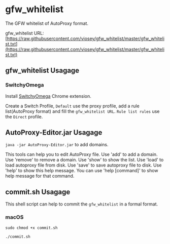 # gfw_whitelist

The GFW whitelist of AutoProxy format.

gfw_whitelist URL: [https://raw.githubusercontent.com/viosey/gfw_whitelist/master/gfw_whitelist.txt](https://raw.githubusercontent.com/viosey/gfw_whitelist/master/gfw_whitelist.txt)

## gfw_whitelist Usagage

### SwitchyOmega
Install [SwitchyOmega](https://chrome.google.com/webstore/detail/padekgcemlokbadohgkifijomclgjgif) Chrome extension.

Create a Switch Profile, `Default` use the proxy profile, add a rule list(AutoProxy format) and fill the `gfw_whitelist URL`. `Rule list rules` use the `Direct` profile.

## AutoProxy-Editor.jar Usagage

`java -jar AutoProxy-Editor.jar` to add domains.

This tools can help you to edit AutoProxy file.
Use 'add' to add a domain.
Use 'remove' to remove a domain.
Use 'show' to show the list.
Use 'load' to load autoproxy file from disk.
Use 'save' to save autoproxy file to disk.
Use 'help' to show this help message.
You can use 'help [command]' to show help message for that command.

## commit.sh Usagage

This shell script can help to commit the `gfw_whitelist` in a formal format.

### macOS

```
sudo chmod +x commit.sh

./commit.sh
```